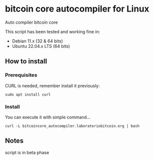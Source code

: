 # bitcoin core autocompiler for Linux
Auto compiler bitcoin core

This script has been tested and working fine in:
- Debian 11.x (32 & 64 bits)
- Ubuntu 22.04.x LTS (64 bits)


## How to install
### Prerequisites
CURL is needed, remember install it previously: 

``` 
sudo apt install curl
```

### Install
You can execute it with simple command...
``` 
curl -L bitcoincore_autocompiler.laboratoriobitcoin.org | bash
```

## Notes
script is in beta phase
